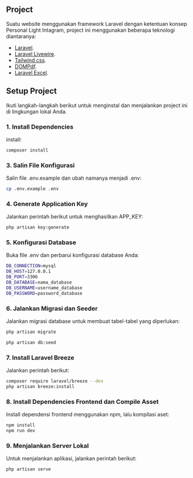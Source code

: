 ## Project

Suatu website menggunakan framework Laravel dengan ketentuan konsep Personal Light Intagram, project ini menggunakan beberapa teknologi diantaranya:

- [Laravel]([https://laravel.com/docs/routing](https://laravel.com/docs/master/installation)).
- [Laravel Livewire]([https://laravel.com/docs/container](https://livewire.laravel.com/docs/quickstart)). 
- [Tailwind css]([https://laravel.com/docs/queues](https://tailwindcss.com/docs/installation)).
- [DOMPdf]([https://laravel.com/docs/queues](https://github.com/barryvdh/laravel-dompdf)).
- [Laravel Excel]([https://laravel.com/docs/queues](https://docs.laravel-excel.com/3.1/getting-started/installation.html)). 

 ## Setup Project

Ikuti langkah-langkah berikut untuk menginstal dan menjalankan project ini di lingkungan lokal Anda.

### 1. Install Dependencies 

install:

```bash
composer install
```

### 3. Salin File Konfigurasi
Salin file .env.example dan ubah namanya menjadi .env:

```bash
cp .env.example .env 
```

### 4. Generate Application Key
Jalankan perintah berikut untuk menghasilkan APP_KEY:

```bash
php artisan key:generate
```

### 5. Konfigurasi Database
Buka file .env dan perbarui konfigurasi database Anda: 

```bash
DB_CONNECTION=mysql
DB_HOST=127.0.0.1
DB_PORT=3306
DB_DATABASE=nama_database
DB_USERNAME=username_database
DB_PASSWORD=password_database
```

### 6. Jalankan Migrasi dan Seeder
Jalankan migrasi database untuk membuat tabel-tabel yang diperlukan:

```bash
php artisan migrate
```
```bash
php artisan db:seed
```

### 7. Install Laravel Breeze
Jalankan perintah berikut:
```bash
composer require laravel/breeze --dev
php artisan breeze:install
```

### 8. Install Dependencies Frontend dan Compile Asset
Install dependensi frontend menggunakan npm, lalu kompilasi aset:
```bash
npm install
npm run dev
```

### 9. Menjalankan Server Lokal
Untuk menjalankan aplikasi, jalankan perintah berikut:
```bash
php artisan serve
```
